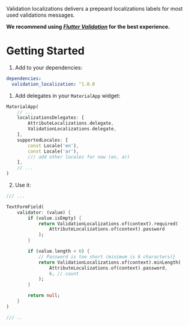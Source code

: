 Validation localizations delivers a prepeard localizations labels for most used validations messages.

**We recommend using [_Flutter Validation_](https://pub.dev.com/packages/flutter_validation) for the best experience.**

# Getting Started

1. Add to your dependencies:

```yaml
dependencies:
  validation_localization: ^1.0.0
```

1. Add delegates in your `MaterialApp` widget:

```dart
MaterialApp(
	// ...
	localizationsDelegates: [
        AttributeLocalizations.delegate,
		ValidationLocalizations.delegate,
	],
	supportedLocales: [
		const Locale('en'),
		const Locale('ar'),
		/// add other locales for now (en, ar)
	],
	// ...
)
```

2. Use it:

```dart
/// ...

TextFormField(
	validator: (value) {
		if (value.isEmpty) {
			return ValidationLocalizations.of(context).required(
				AttributeLocalizations.of(context).password
			);
		}

		if (value.length < 6) {
			// Password is too short (minimum is 6 characters)}
			return ValidationLocalizations.of(context).minLength(
				AttributeLocalizations.of(context).password,
				6, // count
			);
		}

		return null;
	}
)

/// ..
```
